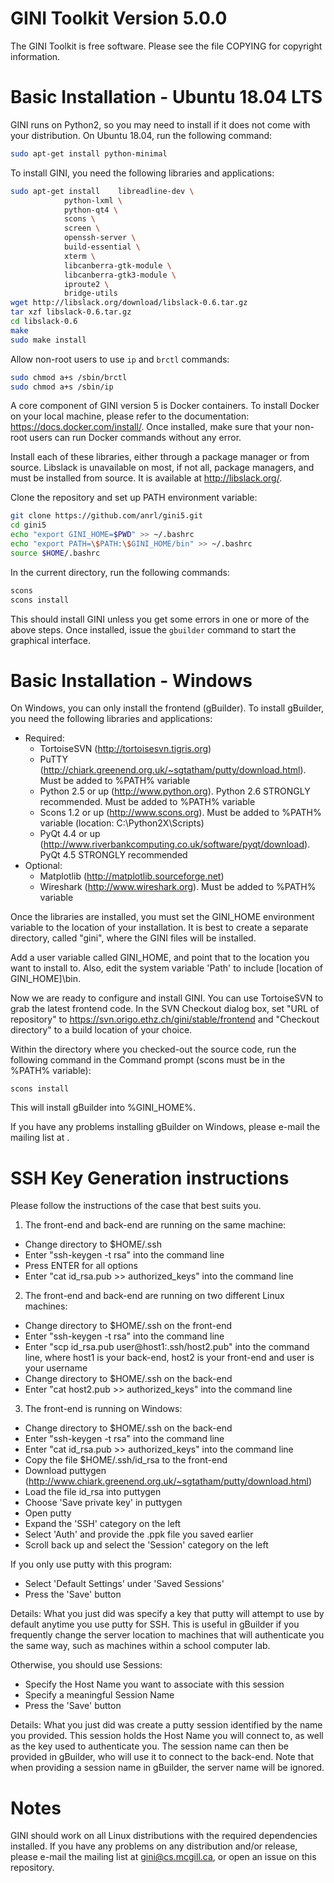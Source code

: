 # GINI Toolkit Version 5.0.0

The GINI Toolkit is free software. Please see the file COPYING for copyright information.


# Basic Installation - Ubuntu 18.04 LTS

GINI runs on Python2, so you may need to install if it does not come with your distribution. On Ubuntu 18.04, run the following command:

```bash
sudo apt-get install python-minimal
```

To install GINI, you need the following libraries and applications:

```bash
sudo apt-get install	libreadline-dev \
			python-lxml \
			python-qt4 \
			scons \
			screen \
			openssh-server \
			build-essential \
			xterm \
			libcanberra-gtk-module \
			libcanberra-gtk3-module \
			iproute2 \
			bridge-utils
wget http://libslack.org/download/libslack-0.6.tar.gz
tar xzf libslack-0.6.tar.gz
cd libslack-0.6
make
sudo make install
```

Allow non-root users to use `ip` and `brctl` commands:

```bash
sudo chmod a+s /sbin/brctl
sudo chmod a+s /sbin/ip
```

A core component of GINI version 5 is Docker containers. To install Docker on your local machine, please refer to the documentation: https://docs.docker.com/install/. Once installed, make sure that your non-root users can run Docker commands without any error.

Install each of these libraries, either through a package manager or
from source. Libslack is unavailable on most, if not all, package
managers, and must be installed from source.  It is available
at http://libslack.org/.

Clone the repository and set up PATH environment variable:

```bash
git clone https://github.com/anrl/gini5.git
cd gini5
echo "export GINI_HOME=$PWD" >> ~/.bashrc
echo "export PATH=\$PATH:\$GINI_HOME/bin" >> ~/.bashrc
source $HOME/.bashrc
```

In the current directory, run the following commands:

```bash
scons
scons install
```

This should install GINI unless you get some errors in one or more of the above steps.
Once installed, issue the `gbuilder` command to start the graphical interface.


# Basic Installation - Windows

On Windows, you can only install the frontend (gBuilder).
To install gBuilder, you need the following libraries and applications:

* Required:
	- TortoiseSVN (http://tortoisesvn.tigris.org)
	- PuTTY (http://chiark.greenend.org.uk/~sgtatham/putty/download.html). Must be added to %PATH% variable
	- Python 2.5 or up (http://www.python.org). Python 2.6 STRONGLY recommended. Must be added to %PATH% variable
	- Scons 1.2 or up (http://www.scons.org). Must be added to %PATH% variable (location: C:\Python2X\Scripts)
	- PyQt 4.4 or up (http://www.riverbankcomputing.co.uk/software/pyqt/download). PyQt 4.5 STRONGLY recommended
* Optional:
	- Matplotlib (http://matplotlib.sourceforge.net)
	- Wireshark (http://www.wireshark.org). Must be added to %PATH% variable

Once the libraries are installed, you must set the GINI_HOME environment
variable to the location of your installation.  It is best to create
a separate directory, called "gini", where the GINI files will be installed.

Add a user variable called GINI_HOME, and point that to the location you want
to install to.  Also, edit the system variable 'Path' to include
[location of GINI_HOME]\bin.

Now we are ready to configure and install GINI.  You can use TortoiseSVN
to grab the latest frontend code.  In the SVN Checkout dialog box, set
"URL of repository" to https://svn.origo.ethz.ch/gini/stable/frontend and
"Checkout directory" to a build location of your choice.

Within the directory where you checked-out the source code, run the
following command in the Command prompt (scons must be in the %PATH% variable):

```
scons install
```

This will install gBuilder into %GINI_HOME%.

If you have any problems installing gBuilder on Windows, please e-mail
the mailing list at <gini at cs dot mcgill dot ca>.


# SSH Key Generation instructions

Please follow the instructions of the case that best suits you.

1) The front-end and back-end are running on the same machine:
- Change directory to $HOME/.ssh
- Enter "ssh-keygen -t rsa" into the command line
- Press ENTER for all options
- Enter "cat id_rsa.pub >> authorized_keys" into the command line

2) The front-end and back-end are running on two different Linux machines:
- Change directory to $HOME/.ssh on the front-end
- Enter "ssh-keygen -t rsa" into the command line
- Enter "scp id_rsa.pub user@host1:.ssh/host2.pub" into the command line, where host1 is your back-end, host2 is your front-end and user is your username
- Change directory to $HOME/.ssh on the back-end
- Enter "cat host2.pub >> authorized_keys" into the command line

3) The front-end is running on Windows:
- Change directory to $HOME/.ssh on the back-end
- Enter "ssh-keygen -t rsa" into the command line
- Enter "cat id_rsa.pub >> authorized_keys" into the command line
- Copy the file $HOME/.ssh/id_rsa to the front-end
- Download puttygen (http://www.chiark.greenend.org.uk/~sgtatham/putty/download.html)
- Load the file id_rsa into puttygen
- Choose 'Save private key' in puttygen
- Open putty
- Expand the 'SSH' category on the left
- Select 'Auth' and provide the .ppk file you saved earlier
- Scroll back up and select the 'Session' category on the left

If you only use putty with this program:
- Select 'Default Settings' under 'Saved Sessions'
- Press the 'Save' button

Details: What you just did was specify a key that putty will attempt to use by default anytime you use putty for SSH.  This is useful in gBuilder if you frequently change the server location to machines that will authenticate you the same way, such as machines within a school computer lab.

Otherwise, you should use Sessions:
- Specify the Host Name you want to associate with this session
- Specify a meaningful Session Name
- Press the 'Save' button

Details: What you just did was create a putty session identified by the name you provided.  This session holds the Host Name you will connect to, as well as the key used to authenticate you.  The session name can then be provided in gBuilder, who will use it to connect to the back-end.  Note that when providing a session name in gBuilder, the server name will be ignored.


# Notes

GINI should work on all Linux distributions with the required dependencies
installed.  If you have any problems on any distribution and/or
release, please e-mail the mailing list at gini@cs.mcgill.ca, or open an issue on this repository.
